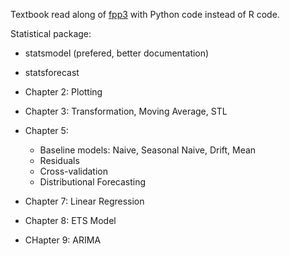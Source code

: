 Textbook read along of [fpp3](https://otexts.com/fpp3/) with Python code instead of R code.

Statistical package:
- statsmodel (prefered, better documentation)
- statsforecast

- Chapter 2: Plotting
- Chapter 3: Transformation, Moving Average, STL
- Chapter 5: 
    - Baseline models: Naive, Seasonal Naive, Drift, Mean
    - Residuals
    - Cross-validation
    - Distributional Forecasting
- Chapter 7: Linear Regression
- Chapter 8: ETS Model
- CHapter 9: ARIMA